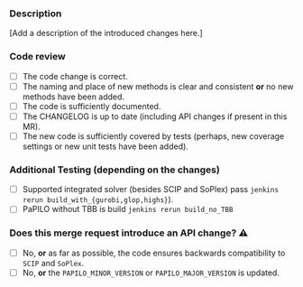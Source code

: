### Description

[Add a description of the introduced changes here.]

### Code review

* [ ] The code change is correct.
* [ ] The naming and place of new methods is clear and consistent **or** no new methods have been added.
* [ ] The code is sufficiently documented.
* [ ] The CHANGELOG is up to date (including API changes if present in this MR).
* [ ] The new code is sufficiently covered by tests (perhaps, new coverage settings or new unit tests have been added).

### Additional Testing (depending on the changes)

* [ ] Supported integrated solver (besides SCIP and SoPlex) pass `jenkins rerun build_with_{gurobi,glop,highs}`). 
* [ ] PaPILO without TBB is build `jenkins rerun build_no_TBB`

### Does this merge request introduce an API change? :warning:

* [ ] No, **or** as far as possible, the code ensures backwards compatibility to `SCIP` and `SoPlex`.
* [ ] No, **or** the `PAPILO_MINOR_VERSION` or `PAPILO_MAJOR_VERSION` is updated.
